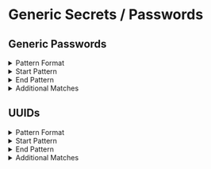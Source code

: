 <!-- WARNING: This README is generated automatically
-->
# Generic Secrets / Passwords

## Generic Passwords


<details>
<summary>Pattern Format</summary>
<p>

```regex
[a-zA-Z0-9!.,$%&*+?^_`{|}()[\]\\/~-][a-zA-Z0-9\t !.,$%&*+?^_`{|}()[\]\\/~-]*
```

**Comments / Notes:**

- Current Version: v0.4
- `password`, `secret`, `key`, or password like prefix (fuzzy)
- Delimiters like `=` or `:` (with padding)
- String with a number of chars until a breaking char
- Not matching variables, placeholders or common configuration constants such as 'read' and 'write'
</p>
</details>


<details>
<summary>Start Pattern</summary>
<p>

```regex
(?:\A|[^a-zA-Z0-9])(?i)(?:api|jwt|mysql)?[_.-]?(?:pass?(?:wo?r?d|code|phrase)|secret)[\t ]*(={1,3}|:)[\t ]*(?:["']|b["'])?
```

</p>
</details>
<details>
<summary>End Pattern</summary>
<p>

```regex
(\z|[\r\n'"])
```

</p>
</details>
<details>
<summary>Additional Matches</summary>
<p>
Add these additional matches to the [Secret Scanning Custom Pattern](https://docs.github.com/en/enterprise-cloud@latest/code-security/secret-scanning/defining-custom-patterns-for-secret-scanning#example-of-a-custom-pattern-specified-using-additional-requirements).


- Not Match: `^(?i)(?:[A-Za-z0-9_.]*,\s*)?(?:str\()?[[<(]?(?:(?:user|key)_?)?(?:pass?(wo?r?d|code|phrase)|pass|pwd|secret|token|tok|redacted|placeholder|dummy|pw|thephrase),?[\]>)]?\\?$`
- Not Match: `^.*token.*$`
- Not Match: `^[a-zA-Z0-9._]+[_.](?:password|passphrase|secret|key).*$`
- Not Match: `^.* passphrase .*$`
- Not Match: `^(?i)(?:[a-zA-Z0-9_.]*,\s*)?[[<(]?(?:write|read|on|off|true|false|none|null|nil|undefined|eof|ignore|eol|git|yes|no|y|n),?[\]>)]?(?:\)\s*\{)?\\?$`
- Not Match: `^\s*%[sr]\s*$`
- Not Match: `^\s*$`
- Not Match: `^\s*(?:int|str|(?:typing\.)?Any|None|bytes|bool|ReadableBuffer)\s*([,|].*)?\s*$`
- Not Match: `^\s*(?:typing\.)?(?:[Tt]uple|[Ll]ist|[Dd]ict|Callable|Iterable|Sequence|Optional|Union)\[.*$`
- Not Match: `^\s*\.\.\.,?\s*$`
- Not Match: `^\s*\\\s*$`
- Not Match: `^\\n$`
- Not Match: `^\s*,s*$`
- Not Match: `^\\0$`
- Not Match: `^function\s*\([^)]*\)\s*{\s*`
- Not Match: `^\([^)]*\)\s*=>\s*(?:{\s*|[^;)]+[;)])$`
- Not Match: `^\s*[0-9]{1,4}(?:\s*(?:/\*|#|//).*)?$`
- Not Match: `^(?:new )?[a-zA-Z0-9_.]+\(.*$`
- Not Match: `^\s*(?:self|this)\.[a-zA-Z_][a-zA-Z0-9_]+[,[]?\s*$`
- Not Match: `^\s*[a-zA-Z0-9_.]+\[(?:[a-zA-Z0-9_.]+)?\]?\s*$`
- Not Match: `^\s*(?:~|/tmp|\.\.|\.)\s*$`
- Not Match: `^\\{1,2}w\+/g,( \\?)?$`
- Not Match: `^\s*\$\{\{?[^}]+\}\}?\s*$`
- Not Match: `^\s*\$\([^)]+\)\s*$`
- Not Match: `^\s*\(\([^)]+\)\)\s*$`
- Not Match: `^\s*\{[^}]*\}\s*$`
- Not Match: `^\s*\[[^\]]*\]\s*$`
- Not Match: `^[,()[\]{}`.]\\?$`
- Not Match: `^geheim\$parole$`
- Not Match: `^\s*\([Oo]ptional\).*$`
- Not Match: `^-[)(]$`
- Not Match: `^0x[A-Fa-f0-9]+,?$`
- Not Match: `^\$[1-9]$`
- Not Match: `^\$[A-Za-z0-9_]+$`
- Not Match: `^[0-9],?$`
- Not Match: `^\s*ALL(?:\\n)?\s*$`
- Not Match: `^(?:public|private) [A-Za-z0-9_]+ \{$`
- Not Match: `^\$[a-zA-Z0-9_]+\{$`
- Not Match: `^os\.environ\[[^\]]\],?$`
- Not Match: `^process\.env\.[A-Z0-9_]+,?$`
- Not Match: `^(?:Int|Swift\.Int|Int32)\).*$`

</p>
</details>

## UUIDs


<details>
<summary>Pattern Format</summary>
<p>

```regex
(?i)[0-9a-f]{8}-[0-9a-f]{4}-[0-9a-f]{4}-[0-9a-f]{4}-[0-9a-f]{12}
```

**Comments / Notes:**

- Current Version: v0.1
</p>
</details>


<details>
<summary>Start Pattern</summary>
<p>

```regex
\A|[^0-9A-Fa-f-]
```

</p>
</details>
<details>
<summary>End Pattern</summary>
<p>

```regex
\z|[^0-9A-Fa-f-]
```

</p>
</details>
<details>
<summary>Additional Matches</summary>
<p>
Add these additional matches to the [Secret Scanning Custom Pattern](https://docs.github.com/en/enterprise-cloud@latest/code-security/secret-scanning/defining-custom-patterns-for-secret-scanning#example-of-a-custom-pattern-specified-using-additional-requirements).


- Not Match: `^12345678-1234-5678-1234-567812345678$`
- Not Match: `^00000000-0000-0000-0000-000000000000$`
- Not Match: `^(?i)00010203-0405-0607-0809-0a0b0c0d0e0f$`
- Not Match: `^(?i)12345678-1234-1234-1234-123456789abc$`

</p>
</details>